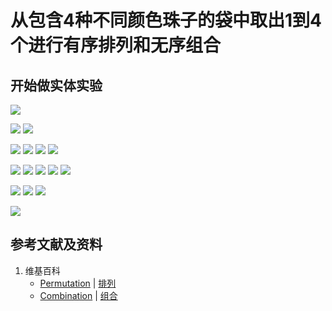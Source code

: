 # 从包含4种不同颜色珠子的袋中取出1到4个进行有序排列和无序组合

## 开始做实体实验

![](/images/概率/排列和组合/从包含4种不同颜色珠子的袋中取出1到4个进行有序排列和无序组合/0a1.jpg)

![](/images/概率/排列和组合/从包含4种不同颜色珠子的袋中取出1到4个进行有序排列和无序组合/1a1.jpg)
![](/images/概率/排列和组合/从包含4种不同颜色珠子的袋中取出1到4个进行有序排列和无序组合/1a2.jpg)

![](/images/概率/排列和组合/从包含4种不同颜色珠子的袋中取出1到4个进行有序排列和无序组合/2a1.jpg)
![](/images/概率/排列和组合/从包含4种不同颜色珠子的袋中取出1到4个进行有序排列和无序组合/2a2.jpg)
![](/images/概率/排列和组合/从包含4种不同颜色珠子的袋中取出1到4个进行有序排列和无序组合/2a3.jpg)
![](/images/概率/排列和组合/从包含4种不同颜色珠子的袋中取出1到4个进行有序排列和无序组合/2a4.jpg)

![](/images/概率/排列和组合/从包含4种不同颜色珠子的袋中取出1到4个进行有序排列和无序组合/3a1.jpg)
![](/images/概率/排列和组合/从包含4种不同颜色珠子的袋中取出1到4个进行有序排列和无序组合/3a2.jpg)
![](/images/概率/排列和组合/从包含4种不同颜色珠子的袋中取出1到4个进行有序排列和无序组合/3a3.jpg)
![](/images/概率/排列和组合/从包含4种不同颜色珠子的袋中取出1到4个进行有序排列和无序组合/3a4.jpg)
![](/images/概率/排列和组合/从包含4种不同颜色珠子的袋中取出1到4个进行有序排列和无序组合/3a5.jpg)

![](/images/概率/排列和组合/从包含4种不同颜色珠子的袋中取出1到4个进行有序排列和无序组合/4a1.jpg)
![](/images/概率/排列和组合/从包含4种不同颜色珠子的袋中取出1到4个进行有序排列和无序组合/4a2.jpg)
![](/images/概率/排列和组合/从包含4种不同颜色珠子的袋中取出1到4个进行有序排列和无序组合/4a3.jpg)

![](/images/概率/排列和组合/从包含4种不同颜色珠子的袋中取出1到4个进行有序排列和无序组合/5a1.jpg)

## 参考文献及资料

1. 维基百科
	- [Permutation](https://en.wikipedia.org/wiki/Permutation) | [排列](https://zh.wikipedia.org/wiki/%E7%BD%AE%E6%8F%9B) 
	- [Combination](https://en.wikipedia.org/wiki/Combination) | [组合](https://zh.wikipedia.org/wiki/%E7%B5%84%E5%90%88) 

